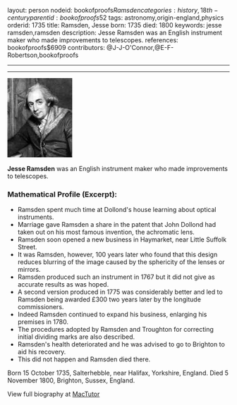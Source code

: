 layout: person
nodeid: bookofproofs$Ramsden
categories: history,18th-century
parentid: bookofproofs$52
tags: astronomy,origin-england,physics
orderid: 1735
title: Ramsden, Jesse
born: 1735
died: 1800
keywords: jesse ramsden,ramsden
description: Jesse Ramsden was an English instrument maker who made improvements to telescopes.
references: bookofproofs$6909
contributors: @J-J-O'Connor,@E-F-Robertson,bookofproofs

---



---

![Ramsden.jpg](https://github.com/bookofproofs/bookofproofs.github.io/blob/main/_sources/_assets/images/portraits/Ramsden.jpg?raw=true)

**Jesse Ramsden** was an English instrument maker who made improvements to telescopes.

### Mathematical Profile (Excerpt):
* Ramsden spent much time at Dollond's house learning about optical instruments.
* Marriage gave Ramsden a share in the patent that John Dollond had taken out on his most famous invention, the achromatic lens.
* Ramsden soon opened a new business in Haymarket, near Little Suffolk Street.
* It was Ramsden, however, 100 years later who found that this design reduces blurring of the image caused by the sphericity of the lenses or mirrors.
* Ramsden produced such an instrument in 1767 but it did not give as accurate results as was hoped.
* A second version produced in 1775 was considerably better and led to Ramsden being awarded £300 two years later by the longitude commissioners.
* Indeed Ramsden continued to expand his business, enlarging his premises in 1780.
* The procedures adopted by Ramsden and Troughton for correcting initial dividing marks are also described.
* Ramsden's health deteriorated and he was advised to go to Brighton to aid his recovery.
* This did not happen and Ramsden died there.

Born 15 October 1735, Salterhebble, near Halifax, Yorkshire, England. Died 5 November 1800, Brighton, Sussex, England.

View full biography at [MacTutor](https://mathshistory.st-andrews.ac.uk/Biographies/Ramsden/)
